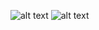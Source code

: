 ![alt text](https://raw.githubusercontent.com/AleixMT/Problemas-Computadores/enunciados_fotos/01/.fotos_enunciado_01/01-1.png)
![alt text](https://raw.githubusercontent.com/AleixMT/Problemas-Computadores/enunciados_fotos/01/.fotos_enunciado_01/01-2.png)
